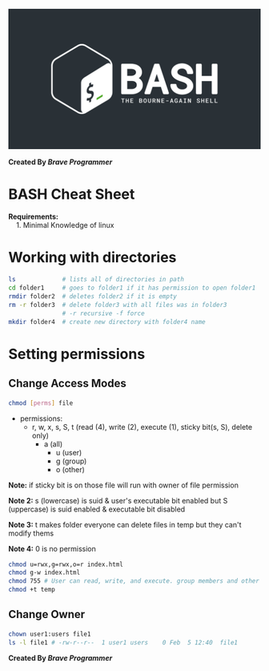 ![BASH Logo](bash.jpg)

**Created By _Brave Programmer_**

# **BASH Cheat Sheet**

**Requirements:**  
&nbsp;&nbsp;&nbsp;&nbsp;1. Minimal Knowledge of linux

# Working with directories

```bash
ls             # lists all of directories in path
cd folder1     # goes to folder1 if it has permission to open folder1
rmdir folder2  # deletes folder2 if it is empty
rm -r folder3  # delete folder3 with all files was in folder3
			   # -r recursive -f force
mkdir folder4  # create new directory with folder4 name
```

# Setting permissions

## Change Access Modes

```bash
chmod [perms] file
```

+ permissions:
  + r, w, x, s, S, t (read (4), write (2), execute (1), sticky bit(s, S), delete only)
    + a (all)
      + u (user)
      + g (group)
      + o (other)

**Note:** if sticky bit is on those file will run with owner of file permission

**Note 2:** s (lowercase) is suid & user's executable bit enabled but S (uppercase) is suid enabled & executable bit disabled

**Note 3:** t makes folder everyone can delete files in temp but they can't modify thems

**Note 4:** 0 is no permission

```bash
chmod u=rwx,g=rwx,o=r index.html
chmod g-w index.html
chmod 755 # User can read, write, and execute. group members and other users can read and execute, but cannot write.
chmod +t temp
```

## Change Owner

```bash
chown user1:users file1
ls -l file1 # -rw-r--r--  1 user1 users    0 Feb  5 12:40  file1
```

**Created By _Brave Programmer_**

